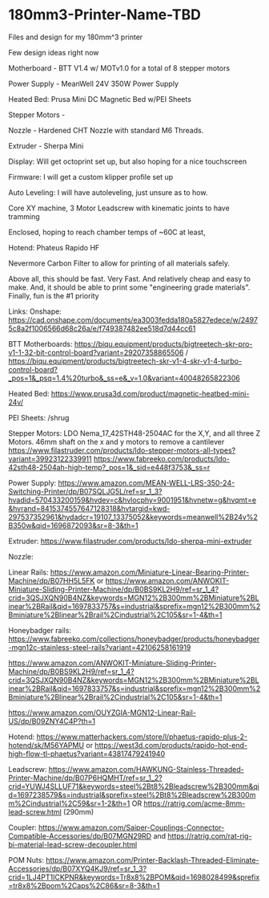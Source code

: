 # 180mm3-Printer-Name-TBD
Files and design for my 180mm^3 printer

Few design ideas right now


Motherboard - BTT V1.4 w/ MOTv1.0 for a total of 8 stepper motors


Power Supply - MeanWell 24V 350W Power Supply 


Heated Bed: Prusa Mini DC Magnetic Bed w/PEI Sheets


Stepper Motors - 


Nozzle - Hardened CHT Nozzle with standard M6 Threads. 


Extruder - Sherpa Mini


Display: Will get octoprint set up, but also hoping for a nice touchscreen


Firmware: I will get a custom klipper profile set up


Auto Leveling: I will have autoleveling, just unsure as to how. 


Core XY machine, 3 Motor Leadscrew with kinematic joints to have tramming


Enclosed, hoping to reach chamber temps of ~60C at least, 


Hotend: Phateus Rapido HF


Nevermore Carbon Filter to allow for printing of all materials safely. 


Above all, this should be fast. Very Fast. And relatively cheap and easy to make. And, it should be able to print some "engineering grade materials". Finally, fun is the #1 priority

Links:
Onshape:  https://cad.onshape.com/documents/ea3003fedda180a5827edece/w/24975c8a2f1006566d68c26a/e/f749387482ee518d7d44cc61


BTT Motherboards: https://biqu.equipment/products/bigtreetech-skr-pro-v1-1-32-bit-control-board?variant=29207358865506 / https://biqu.equipment/products/bigtreetech-skr-v1-4-skr-v1-4-turbo-control-board?_pos=1&_psq=1.4%20turbo&_ss=e&_v=1.0&variant=40048265822306


Heated Bed: https://www.prusa3d.com/product/magnetic-heatbed-mini-24v/


PEI Sheets: /shrug


Stepper Motors: LDO Nema_17_42STH48-2504AC for the X,Y, and all three Z Motors. 46mm shaft on the x and y motors to remove a cantilever
https://www.filastruder.com/products/ldo-stepper-motors-all-types?variant=39923122339911
https://www.fabreeko.com/products/ldo-42sth48-2504ah-high-temp?_pos=1&_sid=e448f3753&_ss=r



Power Supply: https://www.amazon.com/MEAN-WELL-LRS-350-24-Switching-Printer/dp/B07SQLJG5L/ref=sr_1_3?hvadid=570433200159&hvdev=c&hvlocphy=9001951&hvnetw=g&hvqmt=e&hvrand=8415374557647128318&hvtargid=kwd-297537352961&hydadcr=19107_13375052&keywords=meanwell%2B24v%2B350w&qid=1696872093&sr=8-3&th=1


Extruder: https://www.filastruder.com/products/ldo-sherpa-mini-extruder


Nozzle: 


Linear Rails: https://www.amazon.com/Miniature-Linear-Bearing-Printer-Machine/dp/B07HH5L5FK or https://www.amazon.com/ANWOKIT-Miniature-Sliding-Printer-Machine/dp/B0BS9KL2H9/ref=sr_1_4?crid=3QSJXQN90B4NZ&keywords=MGN12%2B300mm%2BMiniature%2BLinear%2BRail&qid=1697833757&s=industrial&sprefix=mgn12%2B300mm%2Bminiature%2Blinear%2Brail%2Cindustrial%2C105&sr=1-4&th=1

Honeybadger rails: https://www.fabreeko.com/collections/honeybadger/products/honeybadger-mgn12c-stainless-steel-rails?variant=42106258161919

https://www.amazon.com/ANWOKIT-Miniature-Sliding-Printer-Machine/dp/B0BS9KL2H9/ref=sr_1_4?crid=3QSJXQN90B4NZ&keywords=MGN12%2B300mm%2BMiniature%2BLinear%2BRail&qid=1697833757&s=industrial&sprefix=mgn12%2B300mm%2Bminiature%2Blinear%2Brail%2Cindustrial%2C105&sr=1-4&th=1

https://www.amazon.com/OUYZGIA-MGN12-Linear-Rail-US/dp/B09ZNY4C4P?th=1

Hotend: https://www.matterhackers.com/store/l/phaetus-rapido-plus-2-hotend/sk/M56YAPMU or https://west3d.com/products/rapido-hot-end-high-flow-tl-phaetus?variant=43817479241940


Leadscrew: https://www.amazon.com/HAWKUNG-Stainless-Threaded-Printer-Machine/dp/B07P6HQMHT/ref=sr_1_2?crid=YUWJ4SLLUF71&keywords=steel%2Bt8%2Bleadscrew%2B300mm&qid=1697238579&s=industrial&sprefix=steel%2Bt8%2Bleadscrew%2B300mm%2Cindustrial%2C59&sr=1-2&th=1 OR https://ratrig.com/acme-8mm-lead-screw.html (290mm)


Coupler: https://www.amazon.com/Saiper-Couplings-Connector-Compatible-Accessories/dp/B07MGN29RD and https://ratrig.com/rat-rig-bi-material-lead-screw-decoupler.html


POM Nuts: https://www.amazon.com/Printer-Backlash-Threaded-Eliminate-Accessories/dp/B07XYQ4KJ9/ref=sr_1_3?crid=1LJ4PT1ICKPNR&keywords=Tr8x8%2BPOM&qid=1698028499&sprefix=tr8x8%2Bpom%2Caps%2C86&sr=8-3&th=1
